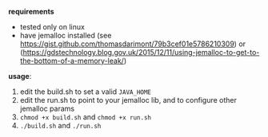**requirements**
 * tested only on linux
 * have jemalloc installed (see https://gist.github.com/thomasdarimont/79b3cef01e5786210309) or (https://gdstechnology.blog.gov.uk/2015/12/11/using-jemalloc-to-get-to-the-bottom-of-a-memory-leak/)
 

**usage**:
 1. edit the build.sh to set a valid `JAVA_HOME`
 2. edit the run.sh to point to your jemalloc lib, and to configure other jemalloc params
 3. `chmod +x build.sh` and `chmod +x run.sh`
 4. `./build.sh` and `./run.sh`

